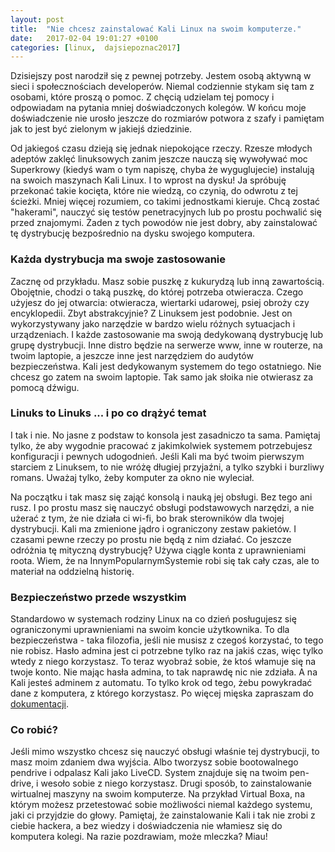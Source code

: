 ```yaml
---
layout: post
title:  "Nie chcesz zainstalować Kali Linux na swoim komputerze."
date:   2017-02-04 19:01:27 +0100
categories: [linux,  dajsiepoznac2017]
---
```

Dzisiejszy post narodził się z pewnej potrzeby. Jestem osobą aktywną w sieci i społecznościach developerów. Niemal codziennie stykam się tam z osobami, które proszą o pomoc. Z chęcią udzielam tej pomocy i odpowiadam na pytania mniej doświadczonych kolegów. W końcu moje doświadczenie nie urosło jeszcze do rozmiarów potwora z szafy i pamiętam jak to jest być zielonym w jakiejś dziedzinie.

Od jakiegoś czasu dzieją się jednak niepokojące rzeczy. Rzesze młodych adeptów zaklęć linuksowych zanim jeszcze nauczą się wywoływać moc Superkrowy (kiedyś wam o tym napiszę, chyba że wyguglujecie) instalują na swoich maszynach Kali Linux. I to wprost na dysku! Ja spróbuję przekonać takie kocięta, które nie wiedzą, co czynią, do odwrotu z tej ścieżki. Mniej więcej rozumiem, co takimi jednostkami kieruje. Chcą zostać "hakerami", nauczyć się testów penetracyjnych lub po prostu pochwalić się przed znajomymi. Żaden z tych powodów nie jest dobry, aby zainstalować tę dystrybucję bezpośrednio na dysku swojego komputera.

### Każda dystrybucja ma swoje zastosowanie
Zacznę od przykładu. Masz sobie puszkę z kukurydzą lub inną zawartością. Obojętnie, chodzi o taką puszkę, do której potrzeba otwieracza. Czego użyjesz do jej otwarcia: otwieracza, wiertarki udarowej, psiej obroży czy encyklopedii. Zbyt abstrakcyjnie? Z Linuksem jest podobnie. Jest on wykorzystywany jako narzędzie w bardzo wielu różnych sytuacjach i urządzeniach. I każde zastosowanie ma swoją dedykowaną dystrybucję lub grupę dystrybucji. Inne distro będzie na serwerze www, inne w routerze, na twoim laptopie, a jeszcze inne jest narzędziem do audytów bezpieczeństwa. Kali jest dedykowanym systemem do tego ostatniego. Nie chcesz go zatem na swoim laptopie. Tak samo jak słoika nie otwierasz za pomocą dźwigu.

### Linuks to Linuks ... i po co drążyć temat
I tak i nie. No jasne z podstaw to konsola jest zasadniczo ta sama. Pamiętaj tylko, że aby wygodnie pracować z jakimkolwiek systemem potrzebujesz konfiguracji i pewnych udogodnień. Jeśli Kali ma być twoim pierwszym starciem z Linuksem, to nie wróżę długiej przyjaźni, a tylko szybki i burzliwy romans. Uważaj tylko, żeby komputer za okno nie wyleciał.

Na początku i tak masz się zająć konsolą i nauką jej obsługi. Bez tego ani rusz. I po prostu masz się nauczyć obsługi podstawowych narzędzi, a nie użerać z tym, że nie działa ci wi-fi, bo brak sterowników dla twojej dystrybucji. Kali ma zmienione jądro i ograniczony zestaw pakietów. I czasami pewne rzeczy po prostu nie będą z nim działać. Co jeszcze odróżnia tę mityczną dystrybucję? Używa ciągle konta z uprawnieniami roota. Wiem, że na InnymPopularnymSystemie robi się tak cały czas, ale to materiał na oddzielną historię.

### Bezpieczeństwo przede wszystkim
Standardowo w systemach rodziny Linux na co dzień posługujesz się ograniczonymi uprawnieniami na swoim koncie użytkownika. To dla bezpieczeństwa - taka filozofia, jeśli nie musisz z czegoś korzystać, to tego nie robisz. Hasło admina jest ci potrzebne tylko raz na jakiś czas, więc tylko wtedy z niego korzystasz. To teraz wyobraź sobie, że ktoś włamuje się na twoje konto. Nie mając hasła admina, to tak naprawdę nic nie zdziała. A na Kali jesteś adminem z automatu. To tylko krok od tego, żebu powykradać dane z komputera, z którego korzystasz. Po więcej mięska zapraszam do [dokumentacji](http://docs.kali.org/introduction/should-i-use-kali-linux).

### Co robić?
Jeśli mimo wszystko chcesz się nauczyć obsługi właśnie tej dystrybucji, to masz moim zdaniem dwa wyjścia. Albo tworzysz sobie bootowalnego pendrive i odpalasz Kali jako LiveCD. System znajduje się na twoim pen-drive, i wesoło sobie z niego korzystasz. Drugi sposób, to zainstalowanie wirtualnej maszyny na swoim komputerze. Na przykład Virtual Boxa, na którym możesz przetestować sobie możliwości niemal każdego systemu, jaki ci przyjdzie do głowy. Pamiętaj, że zainstalowanie Kali i tak nie zrobi z ciebie hackera, a bez wiedzy i doświadczenia nie włamiesz się do komputera kolegi. Na razie pozdrawiam, może mleczka? Miau!
